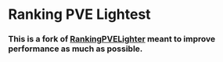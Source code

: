 
Ranking PVE Lightest
=======

### This is a fork of [RankingPVELighter](https://steamcommunity.com/sharedfiles/filedetails/?id=3141389812&searchtext=pve+lighter) meant to improve performance as much as possible.

